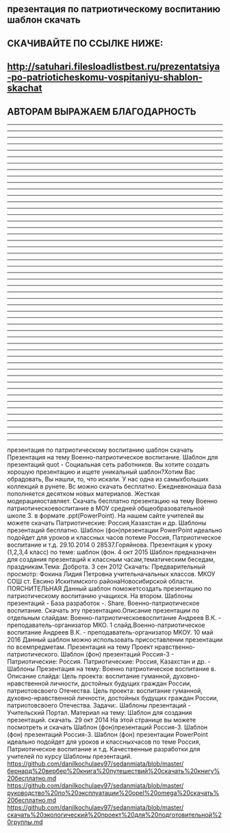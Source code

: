 презентация по патриотическому воспитанию шаблон скачать
--------------------------------------------------
СКАЧИВАЙТЕ ПО ССЫЛКЕ НИЖЕ:
--------------------------------------------------
http://satuhari.filesloadlistbest.ru/prezentatsiya-po-patrioticheskomu-vospitaniyu-shablon-skachat
--------------------------------------------------
АВТОРАМ ВЫРАЖАЕМ БЛАГОДАРНОСТЬ
--------------------------------------------------
--------------------------------------------------
--------------------------------------------------
--------------------------------------------------
--------------------------------------------------
--------------------------------------------------
--------------------------------------------------
--------------------------------------------------
--------------------------------------------------
--------------------------------------------------
--------------------------------------------------
--------------------------------------------------
--------------------------------------------------
--------------------------------------------------
--------------------------------------------------
--------------------------------------------------
--------------------------------------------------
--------------------------------------------------
--------------------------------------------------
--------------------------------------------------
--------------------------------------------------
--------------------------------------------------
--------------------------------------------------
--------------------------------------------------
--------------------------------------------------
--------------------------------------------------
--------------------------------------------------
--------------------------------------------------
--------------------------------------------------
--------------------------------------------------
--------------------------------------------------
--------------------------------------------------
--------------------------------------------------
--------------------------------------------------
--------------------------------------------------
--------------------------------------------------
--------------------------------------------------
--------------------------------------------------
--------------------------------------------------
--------------------------------------------------
--------------------------------------------------
--------------------------------------------------
--------------------------------------------------
--------------------------------------------------
--------------------------------------------------
--------------------------------------------------
--------------------------------------------------
--------------------------------------------------
--------------------------------------------------
--------------------------------------------------
--------------------------------------------------
презентация по патриотическому воспитанию шаблон скачать Презентация на тему Военно-патриотическое воспитание. Шаблон для презентаций quot - Социальная сеть работников. Вы хотите создать хорошую презентацию и ищете уникальный шаблон?Хотим Вас обрадовать, Вы нашли, то, что искали. У нас одна из самыхбольших коллекций в рунете. Вс можно скачать бесплатно. Ежедневнонаша база пополняется десятком новых материалов. Жесткая модерацияоставляет. Скачать бесплатно презентацию на тему Военно  патриотическоевоспитание в МОУ средней общеобразовательной школе 3. в формате .ppt(PowerPoint). На нашем сайте учителей вы можете скачать Патриотические: Россия,Казахстан и др. Шаблоны презентаций бесплатно.  Шаблон (фон)презентации PowerPoint идеально подойдет для уроков и классных часов потеме Россия, Патриотическое воспитание и т.д. 29.10.2014 0 28537.Горяйнова. Презентация к уроку (1,2,3,4 класс) по теме: шаблон (фон. 4 окт 2015  Шаблон предназначен для создания презентаций к классным часам,тематическим беседам, праздникам.Тема: Доброта. 3 сен 2012  Скачать: Предварительный просмотр: Фокина Лидия Петровна учительначальных классов. МКОУ СОШ ст. Евсино Искитимского районаНовосибирской области. ПОЯСНИТЕЛЬНАЯ  Данный шаблон поможетсоздать презентацию по патриотическому воспитанию учащихся. На втором. Шаблоны презентаций - База разработок  -. Share. Военно-патриотическое воспитание. Скачать эту презентацию.Описание презентации по отдельным слайдам: Военно-патриотическоевоспитание Андреев В.К. - преподаватель-организатор МКО. 1 слайд.Военно-патриотическое воспитание Андреев В.К. - преподаватель-организатор МКОУ. 10 май 2016  Данный шаблон можно использовать присоставлении презентации по всемпредметам. Презентация на тему Проект нравственно-патриотического. Шаблон (фон) презентаций Россия-3 - Патриотические: Россия. Патриотические: Россия, Казахстан и др. - Шаблоны
Презентация на тему: Военно  патриотическое воспитание в. Описание слайда: Цель проекта: воспитание гуманной, духовно-нравственной личности, достойных будущих граждан России, патриотовсвоего Отечества. Цель проекта: воспитание гуманной, духовно-нравственной личности, достойных будущих граждан России, патриотовсвоего Отечества. Задачи:. Шаблоны презентаций - Учительский Портал. Материал на тему: Шаблон для создания презентаций.  скачать. 29 окт 2014  На этой странице вы можете посмотреть и скачать Шаблон (фон)презентаций Россия-3.  Шаблон (фон) презентаций Россия-3. Шаблон (фон) презентации PowerPoint идеально подойдет для уроков и классныхчасов по теме Россия, Патриотическое воспитание и т.д. Качественные разработки для учителей по курсу Шаблоны презентаций.
https://github.com/danilkochulaev97/sedanmiata/blob/master/бернард%20вербер%20книга%20путешествий%20скачать%20книгу%20бесплатно.md
https://github.com/danilkochulaev97/sedanmiata/blob/master/руководство%20по%20эксплуатации%20opel%20omega%20скачать%20бесплатно.md
https://github.com/danilkochulaev97/sedanmiata/blob/master/скачать%20экологический%20проект%20для%20подготовительной%20группы.md